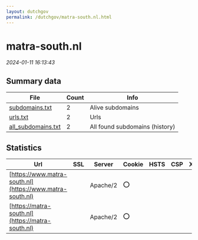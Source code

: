 ```yaml
---
layout: dutchgov
permalink: /dutchgov/matra-south.nl.html
---
```



# matra-south.nl
*2024-01-11 16:13:43*
## Summary data


| File       | Count | Info |
|------------|-------|------|
|[subdomains.txt](/data/matra-south.nl/subdomains.txt)|2|Alive subdomains|
|[urls.txt](/data/matra-south.nl/urls.txt)|2|Urls|
|[all_subdomains.txt](/data/matra-south.nl/all_subdomains.txt)|2|All found subdomains (history)|


## Statistics


| Url | SSL | Server | Cookie | HSTS | CSP | XFO | XXP | RP | Tech |Title |
|------------|-------|------|------|------|------|------|------|------|------|------|
|[https://www.matra-south.nl](https://www.matra-south.nl)| |Apache/2|:o: | | | | | :white_check_mark: |Apache HTTP Server:2 PHP:7.4.33|Redirecting to h...|
|[https://matra-south.nl](https://matra-south.nl)| |Apache/2|:o: | | | | | :white_check_mark: |Apache HTTP Server:2 PHP:7.4.33|Redirecting to h...|